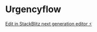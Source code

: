 # Urgencyflow

[Edit in StackBlitz next generation editor ⚡️](https://stackblitz.com/~/github.com/femi-commits/Urgencyflow)